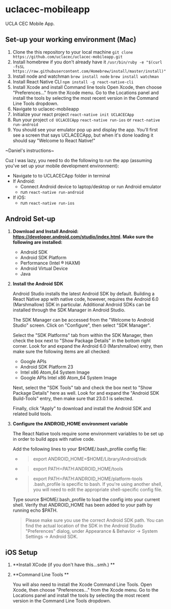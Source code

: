 # uclacec-mobileapp
UCLA CEC Mobile App. 

## Set-up your working environment (Mac)
1. Clone the this repository to your local machine
```git clone https://github.com/uclacec/uclacec-mobileapp.git ```
2. Install homebrew if you don't already have it
```/usr/bin/ruby -e "$(curl -fsSL https://raw.githubusercontent.com/Homebrew/install/master/install)"```
3. Install node and watchman
```brew install node```
```brew install watchman```
4. Install React Native CLI
```npm install -g react-native-cli```
5. Install Xcode and install Command line tools
Open Xcode, then choose "Preferences..." from the Xcode menu. Go to the Locations panel and install the tools by selecting the most recent version in the Command Line Tools dropdown.
6. Navigate to uclacec-mobileapp
7. Initialize your react project
```react-native init UCLACECApp```
8. Run your project
```cd UCLACECApp```
```react-native run-ios``` or ```react-native run-android```
9. You should see your emulator pop up and display the app. You'll first see a screen that says UCLACECApp, but when it's done loading it should say "Welcome to React Native!"

~Daniel's instructions~

Cuz I was lazy, you need to do the following to run the app (assuming you've set up your mobile development environment):
 - Navigate to to UCLACECApp folder in terminal
 - If Android: 
   - Connect Android device to laptop/desktop or run Android emulator
   - run ```react-native run-android```
 - If iOS:
   - run ```react-native run-ios```

## Android Set-up
1. **Download and Install Android: https://developer.android.com/studio/index.html. Make sure the following are installed:**
   - Android SDK
   - Android SDK Platform
   - Performance (Intel ® HAXM)
   - Android Virtual Device
   - Java 
2. **Install the Android SDK** 

    Android Studio installs the latest Android SDK by default. Building a React Native app with native code, however, requires the Android 6.0 (Marshmallow) SDK in particular. Additional Android SDKs can be installed through the SDK Manager in Android Studio.

    The SDK Manager can be accessed from the "Welcome to Android Studio" screen. Click on "Configure", then select "SDK Manager".
    
    Select the "SDK Platforms" tab from within the SDK Manager, then check the box next to "Show Package Details" in the bottom right corner. Look for and expand the Android 6.0 (Marshmallow) entry, then make sure the following items are all checked:

    - Google APIs
    - Android SDK Platform 23
    - Intel x86 Atom_64 System Image
    - Google APIs Intel x86 Atom_64 System Image
    
    Next, select the "SDK Tools" tab and check the box next to "Show Package Details" here as well. Look for and expand the "Android SDK Build-Tools" entry, then make sure that 23.0.1 is selected.
    
    Finally, click "Apply" to download and install the Android SDK and related build tools.
3. **Configure the ANDROID_HOME environment variable**
   
   The React Native tools require some environment variables to be set up in order to build apps with native code.

   Add the following lines to your $HOME/.bash_profile config file:

   - > export ANDROID_HOME=$HOME/Library/Android/sdk
   - > export PATH=$PATH:$ANDROID_HOME/tools
   - > export PATH=$PATH:$ANDROID_HOME/platform-tools
   .bash_profile is specific to bash. If you're using another shell, you will need to edit the appropriate shell-specific config file.
   
   Type source $HOME/.bash_profile to load the config into your current shell. Verify that ANDROID_HOME has been added to your path by running echo $PATH.

   > Please make sure you use the correct Android SDK path. You can find the actual location of the SDK in the Android Studio "Preferences" dialog, under Appearance & Behavior → System Settings → Android SDK.

## iOS Setup
1. **Install XCode (if you don't have this...smh.) **
2. **Command Line Tools **

   You will also need to install the Xcode Command Line Tools. Open Xcode, then choose "Preferences..." from the Xcode menu. Go to the Locations panel and install the tools by selecting the most recent version in the Command Line Tools dropdown.
